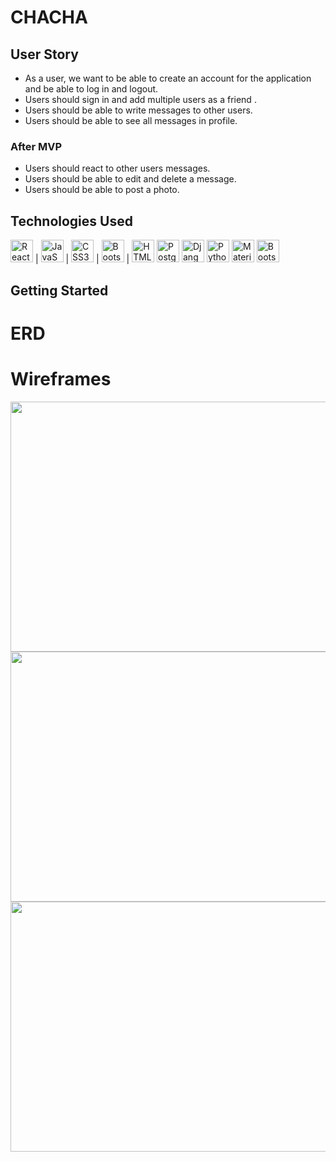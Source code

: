 # CHACHA


## User Story

- As a user, we want to be able to create an account for the application and be able to log in and logout.
- Users should sign in and add multiple users as a friend .
- Users should be able to write messages to other users.
- Users should be able to see all messages in profile.

### After MVP

- Users should react to other users messages.
- Users should be able to edit and delete a message.
- Users should be able to post a photo.


## Technologies Used

<img src="https://raw.githubusercontent.com/danielcranney/readme-generator/main/public/icons/skills/react-colored.svg" width="36" height="36" alt="React"> | 
<img src="https://raw.githubusercontent.com/danielcranney/readme-generator/main/public/icons/skills/javascript-colored.svg" width="36" height="36" alt="JavaScript"> |
<img src="https://raw.githubusercontent.com/danielcranney/readme-generator/main/public/icons/skills/css3-colored.svg" width="36" height="36" alt="CSS3"> |
<img src="https://raw.githubusercontent.com/danielcranney/readme-generator/main/public/icons/skills/bootstrap-colored.svg" width="36" height="36" alt="Bootstrap"> |
<img src="https://raw.githubusercontent.com/danielcranney/readme-generator/main/public/icons/skills/html5-colored.svg" width="36" height="36" alt="HTML5">
<img src="https://raw.githubusercontent.com/danielcranney/readme-generator/main/public/icons/skills/postgresql-colored.svg" width="36" height="36" alt="PostgreSQL">
<img src="https://raw.githubusercontent.com/danielcranney/readme-generator/main/public/icons/skills/django-colored-dark.svg" width="36" height="36" alt="Django">
<img src="https://raw.githubusercontent.com/danielcranney/readme-generator/main/public/icons/skills/python-colored.svg" width="36" height="36" alt="Python">
<img src="https://raw.githubusercontent.com/danielcranney/readme-generator/main/public/icons/skills/materialui-colored.svg" width="36" height="36" alt="Material UI">
<img src="https://raw.githubusercontent.com/danielcranney/readme-generator/main/public/icons/skills/bootstrap-colored.svg" width="36" height="36" alt="Bootstrap">



## Getting Started

# ERD

# Wireframes
<img src="https://i.imgur.com/5GJsJDi.png" width="800" height="400">
<img src="https://i.imgur.com/Cxmebxb.png" width="800" height="400">
<img src="https://i.imgur.com/gDWqafS.png" width="800" height="400">
